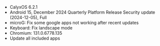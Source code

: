 * CalyxOS 6.2.1
* Android 15, December 2024 Quarterly Platform Release Security update (2024-12-05), Full
* microG: Fix some google apps not working after recent updates
* Keyboard: Fix landscape mode
* Chromium: 131.0.6778.135
* Update all included apps

